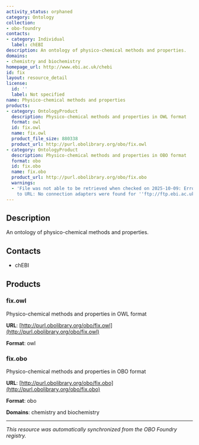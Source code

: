 ```yaml
---
activity_status: orphaned
category: Ontology
collection:
- obo-foundry
contacts:
- category: Individual
  label: chEBI
description: An ontology of physico-chemical methods and properties.
domains:
- chemistry and biochemistry
homepage_url: http://www.ebi.ac.uk/chebi
id: fix
layout: resource_detail
license:
  id: ''
  label: Not specified
name: Physico-chemical methods and properties
products:
- category: OntologyProduct
  description: Physico-chemical methods and properties in OWL format
  format: owl
  id: fix.owl
  name: fix.owl
  product_file_size: 880338
  product_url: http://purl.obolibrary.org/obo/fix.owl
- category: OntologyProduct
  description: Physico-chemical methods and properties in OBO format
  format: obo
  id: fix.obo
  name: fix.obo
  product_url: http://purl.obolibrary.org/obo/fix.obo
  warnings:
  - 'File was not able to be retrieved when checked on 2025-10-09: Error connecting
    to URL: No connection adapters were found for ''ftp://ftp.ebi.ac.uk/pub/databases/chebi/ontology/fix.obo'''
---
```

## Description

An ontology of physico-chemical methods and properties.

## Contacts

- chEBI

## Products

### fix.owl

Physico-chemical methods and properties in OWL format

**URL**: [http://purl.obolibrary.org/obo/fix.owl](http://purl.obolibrary.org/obo/fix.owl)

**Format**: owl

### fix.obo

Physico-chemical methods and properties in OBO format

**URL**: [http://purl.obolibrary.org/obo/fix.obo](http://purl.obolibrary.org/obo/fix.obo)

**Format**: obo

**Domains**: chemistry and biochemistry

---

*This resource was automatically synchronized from the OBO Foundry registry.*